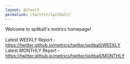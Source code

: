 ```yaml
---
layout: default
permalink: /twitter/spitball/
---
```

Welcome to spitball's metrics homepage!
<br><br>
Latest WEEKLY Report - <a href="https://twitter.github.io/metrics/twitter/spitball/WEEKLY">https://twitter.github.io/metrics/twitter/spitball/WEEKLY</a>
<br>
Latest MONTHLY Report - <a href="https://twitter.github.io/metrics/twitter/spitball/MONTHLY">https://twitter.github.io/metrics/twitter/spitball/MONTHLY</a>
<br>
